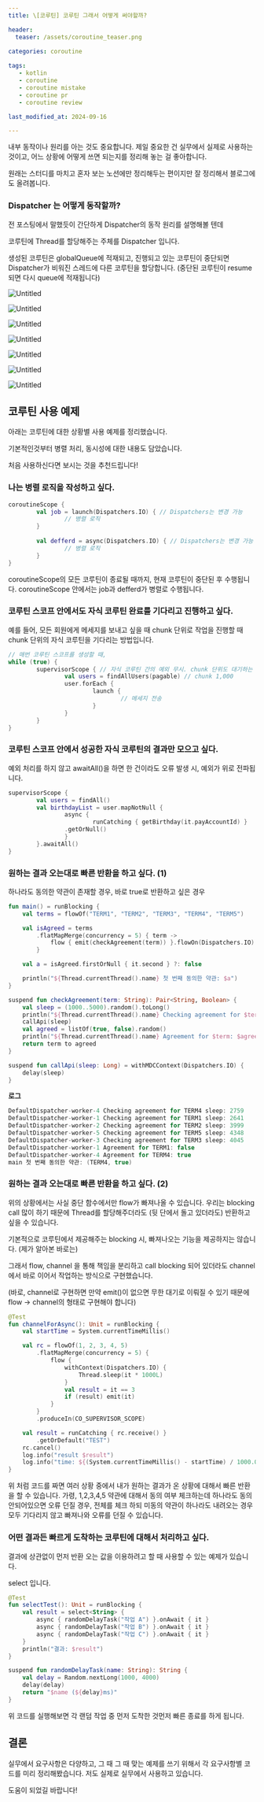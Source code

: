 ```yaml
---
title: \[코루틴] 코루틴 그래서 어떻게 써야할까?

header:
  teaser: /assets/coroutine_teaser.png

categories: coroutine
   
tags:
   - kotlin
   - coroutine
   - coroutine mistake
   - coroutine pr
   - coroutine review

last_modified_at: 2024-09-16 

---
```


내부 동작이나 원리를 아는 것도 중요합니다. 제일 중요한 건 실무에서 실제로 사용하는 것이고, 어느 상황에 어떻게 쓰면 되는지를 정리해 놓는 걸 좋아합니다.

원래는 스터디를 마치고 혼자 보는 노션에만 정리해두는 편이지만 잘 정리해서 블로그에도 올려봅니다.

### Dispatcher 는 어떻게 동작할까?

전 포스팅에서 말했듯이 간단하게 Dispatcher의 동작 원리를 설명해볼 텐데

코루틴에 Thread를 할당해주는 주체를 Dispatcher 입니다.

생성된 코루틴은 globalQueue에 적재되고, 진행되고 있는 코루틴이 중단되면 Dispatcher가 비워진 스레드에 다른 코루틴을 할당합니다. (중단된 코루틴이 resume되면 다시 queue에 적재됩니다)

![Untitled](https://choiseonjae.notion.site/image/https%3A%2F%2Fprod-files-secure.s3.us-west-2.amazonaws.com%2Fdf7fe4f8-566c-497d-8c37-c5b69bc3f7f5%2Fff7031ae-7324-4fbe-8fa6-1df6e90c5477%2FUntitled.png?table=block&id=1df8116c-caec-46e9-8c64-58353f005d07&spaceId=df7fe4f8-566c-497d-8c37-c5b69bc3f7f5&width=1420&userId=&cache=v2)

![Untitled](https://choiseonjae.notion.site/image/https%3A%2F%2Fprod-files-secure.s3.us-west-2.amazonaws.com%2Fdf7fe4f8-566c-497d-8c37-c5b69bc3f7f5%2Ff4617370-0d0e-49b2-a020-8d41cbc90867%2FUntitled.png?table=block&id=06ed20a2-20d3-4860-99ff-d0acf59d4230&spaceId=df7fe4f8-566c-497d-8c37-c5b69bc3f7f5&width=1360&userId=&cache=v2)

![Untitled](https://choiseonjae.notion.site/image/https%3A%2F%2Fprod-files-secure.s3.us-west-2.amazonaws.com%2Fdf7fe4f8-566c-497d-8c37-c5b69bc3f7f5%2F38b2f893-eeb7-41ea-82ac-9aed19eaca0e%2FUntitled.png?table=block&id=10375811-dbbc-8053-ac04-dccd3a79a999&spaceId=df7fe4f8-566c-497d-8c37-c5b69bc3f7f5&width=1360&userId=&cache=v2)

![Untitled](https://choiseonjae.notion.site/image/https%3A%2F%2Fprod-files-secure.s3.us-west-2.amazonaws.com%2Fdf7fe4f8-566c-497d-8c37-c5b69bc3f7f5%2Fb6eaa53b-f882-4059-8700-3cc2d0a2e290%2FUntitled.png?table=block&id=10375811-dbbc-8086-85a7-d9b4ab8cddcd&spaceId=df7fe4f8-566c-497d-8c37-c5b69bc3f7f5&width=1360&userId=&cache=v2)

![Untitled](https://choiseonjae.notion.site/image/https%3A%2F%2Fprod-files-secure.s3.us-west-2.amazonaws.com%2Fdf7fe4f8-566c-497d-8c37-c5b69bc3f7f5%2Fa5b28c4c-d745-4868-9f6d-ac5fd7aa745b%2FUntitled.png?table=block&id=10375811-dbbc-80b7-a6dd-c3985e52ab7b&spaceId=df7fe4f8-566c-497d-8c37-c5b69bc3f7f5&width=1360&userId=&cache=v2)

![Untitled](https://choiseonjae.notion.site/image/https%3A%2F%2Fprod-files-secure.s3.us-west-2.amazonaws.com%2Fdf7fe4f8-566c-497d-8c37-c5b69bc3f7f5%2F8a3327ca-9855-428a-9d01-fd9dacf16b94%2FUntitled.png?table=block&id=10375811-dbbc-800f-9861-f735dec89d1c&spaceId=df7fe4f8-566c-497d-8c37-c5b69bc3f7f5&width=1360&userId=&cache=v2)

![Untitled](https://choiseonjae.notion.site/image/https%3A%2F%2Fprod-files-secure.s3.us-west-2.amazonaws.com%2Fdf7fe4f8-566c-497d-8c37-c5b69bc3f7f5%2Fd3b3208d-edc5-413c-8e7d-cab5c34ed1c6%2FUntitled.png?table=block&id=1c478a1e-bcb7-46d6-8789-52724990686e&spaceId=df7fe4f8-566c-497d-8c37-c5b69bc3f7f5&width=1360&userId=&cache=v2)

## 코루틴 사용 예제

아래는 코루틴에 대한 상황별 사용 예제를 정리했습니다.

기본적인것부터 병렬 처리, 동시성에 대한 내용도 담았습니다.

처음 사용하신다면 보시는 것을 추천드립니다!

### 나는 병렬 로직을 작성하고 싶다.

```kotlin
coroutineScope {
		val job = launch(Dispatchers.IO) { // Dispatchers는 변경 가능
				// 병렬 로직
		}
		
		val defferd = async(Dispatchers.IO) { // Dispatchers는 변경 가능
				// 병렬 로직
		}
}
```

coroutineScope의 모든 코루틴이 종료될 때까지, 현재 코루틴이 중단된 후 수행됩니다.
coroutineScope 안에서는 job과 defferd가 병렬로 수행됩니다.

### 코루틴 스코프 안에서도 자식 코루틴 완료를 기다리고 진행하고 싶다.

예를 들어, 모든 회원에게 메세지를 보내고 싶을 때 chunk 단위로 작업을 진행할 때 chunk 단위의 자식 코루틴을 기다리는 방법입니다.

```kotlin
// 매번 코루틴 스코프를 생성할 때,
while (true) {
		supervisorScope { // 자식 코루틴 간의 예외 무시. chunk 단위도 대기하는 효과는 있지만 매번 스코프 생성
				val users = findAllUsers(pagable) // chunk 1,000
				user.forEach {
						launch {
								// 메세지 전송
						}
				}
		}
}
```

### 코루틴 스코프 안에서 성공한 자식 코루틴의 결과만 모으고 싶다.

예외 처리를 하지 않고 awaitAll()을 하면 한 건이라도 오류 발생 시, 예외가 위로 전파됩니다.

```kotlin
supervisorScope {
		val users = findAll()
		val birthdayList = user.mapNotNull {
				async {
						runCatching { getBirthday(it.payAccountId) }
                .getOrNull()
				}
		}.awaitAll()
}
```

### 원하는 결과 오는대로 빠른 반환을 하고 싶다. (1)

하나라도 동의한 약관이 존재할 경우, 바로 true로 반환하고 싶은 경우

```kotlin
fun main() = runBlocking {
    val terms = flowOf("TERM1", "TERM2", "TERM3", "TERM4", "TERM5")

    val isAgreed = terms
        .flatMapMerge(concurrency = 5) { term ->
            flow { emit(checkAgreement(term)) }.flowOn(Dispatchers.IO)
        }

    val a = isAgreed.firstOrNull { it.second } ?: false

    println("${Thread.currentThread().name} 첫 번째 동의한 약관: $a")
}

suspend fun checkAgreement(term: String): Pair<String, Boolean> {
    val sleep = (1000..5000).random().toLong()
    println("${Thread.currentThread().name} Checking agreement for $term sleep: $sleep")
    callApi(sleep)
    val agreed = listOf(true, false).random()
    println("${Thread.currentThread().name} Agreement for $term: $agreed")
    return term to agreed
}

suspend fun callApi(sleep: Long) = withMDCContext(Dispatchers.IO) {
    delay(sleep)
}
```

**로그** 

```kotlin
DefaultDispatcher-worker-4 Checking agreement for TERM4 sleep: 2759
DefaultDispatcher-worker-1 Checking agreement for TERM1 sleep: 2641
DefaultDispatcher-worker-2 Checking agreement for TERM2 sleep: 3999
DefaultDispatcher-worker-5 Checking agreement for TERM5 sleep: 4348
DefaultDispatcher-worker-3 Checking agreement for TERM3 sleep: 4045
DefaultDispatcher-worker-1 Agreement for TERM1: false
DefaultDispatcher-worker-4 Agreement for TERM4: true
main 첫 번째 동의한 약관: (TERM4, true)
```

### 원하는 결과 오는대로 빠른 반환을 하고 싶다. (2)

위의 상황에서는 사실 중단 함수에서만 flow가 빠져나올 수 있습니다.
우리는 blocking call 많이 하기 때문에 Thread를 할당해주더라도 (뒷 단에서 돌고 있더라도) 반환하고 싶을 수 있습니다.

기본적으로 코루틴에서 제공해주는 blocking 시, 빠져나오는 기능을 제공하지는 않습니다.
(제가 알아본 바로는)

그래서 flow, channel 을 통해 책임을 분리하고 call blocking 되어 있더라도 channel에서 바로 이어서 작업하는 방식으로 구현했습니다.

(바로, channel로 구현하면 만약 emit()이 없으면 무한 대기로 이뤄질 수 있기 때문에 flow → channel의 형태로 구현해야 합니다)

```kotlin
@Test
fun channelForAsync(): Unit = runBlocking {
    val startTime = System.currentTimeMillis()

    val rc = flowOf(1, 2, 3, 4, 5)
        .flatMapMerge(concurrency = 5) {
            flow {
                withContext(Dispatchers.IO) {
                    Thread.sleep(it * 1000L)
                }
                val result = it == 3
                if (result) emit(it)
            }
        }
        .produceIn(CO_SUPERVISOR_SCOPE)

    val result = runCatching { rc.receive() }
        .getOrDefault("TEST")
    rc.cancel()
    log.info("result $result")
    log.info("time: ${(System.currentTimeMillis() - startTime) / 1000.0}")
}
```

위 처럼 코드를 짜면 여러 상황 중에서 내가 원하는 결과가 온 상황에 대해서 빠른 반환을 할 수 있습니다. 가령, 1,2,3,4,5 약관에 대해서 동의 여부 체크하는데 하나라도 동의 안되어있으면 오류 던질 경우, 전체를 체크 하되 미동의 약관이 하나라도 내려오는 경우 모두 기다리지 않고 빠져나와 오류를 던질 수 있습니다.

### 어떤 결과든 빠르게 도착하는 코루틴에 대해서 처리하고 싶다.

결과에 상관없이 먼저 반환 오는 값을 이용하려고 할 때 사용할 수 있는 예제가 있습니다.

select 입니다.

```kotlin
@Test
fun selectTest(): Unit = runBlocking {
    val result = select<String> {
        async { randomDelayTask("작업 A") }.onAwait { it }
        async { randomDelayTask("작업 B") }.onAwait { it }
        async { randomDelayTask("작업 C") }.onAwait { it }
    }
    println("결과: $result")
}

suspend fun randomDelayTask(name: String): String {
    val delay = Random.nextLong(1000, 4000)
    delay(delay)
    return "$name (${delay}ms)"
}
```

위 코드를 실행해보면 각 랜덤 작업 중 먼저 도착한 것먼저 빠른 종료를 하게 됩니다.

## 결론

실무에서 요구사항은 다양하고, 그 때 그 때 맞는 예제를 쓰기 위해서 각 요구사항별 코드를 미리 정리해봤습니다. 저도 실제로 실무에서 사용하고 있습니다.

도움이 되었길 바랍니다!
